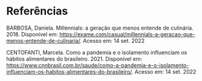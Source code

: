 # Referências

BARBOSA, Daniela. Millennials: a geração que menos entende de culinária. 2018. Disponível em: https://exame.com/casual/millennials-a-geracao-que-menos-entende-de-culinaria/. Acesso em: 14 set. 2022

CENTOFANTI, Marcela. Como a pandemia e o isolamento influenciam os hábitos alimentares do brasileiro. 2021. Disponível em: https://www.cnnbrasil.com.br/saude/como-a-pandemia-e-o-isolamento-influenciam-os-habitos-alimentares-do-brasileiro/. Acesso em: 14 set. 2022


